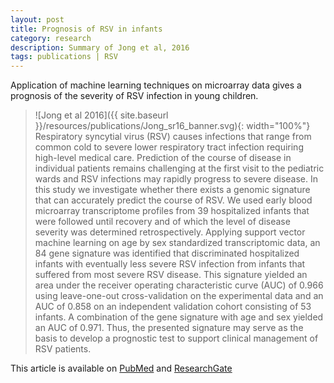 ```yaml
---
layout: post
title: Prognosis of RSV in infants
category: research
description: Summary of Jong et al, 2016
tags: publications | RSV
---
```


Application of machine learning techniques on microarray data gives a prognosis of the severity of RSV infection in young children.

> ![Jong et al 2016]({{ site.baseurl }}/resources/publications/Jong_sr16_banner.svg){: width="100%"}
Respiratory syncytial virus (RSV) causes infections that range from common cold to severe lower respiratory tract infection requiring high-level medical care. Prediction of the course of disease in individual patients remains challenging at the first visit to the pediatric wards and RSV infections may rapidly progress to severe disease. In this study we investigate whether there exists a genomic signature that can accurately predict the course of RSV. We used early blood microarray transcriptome profiles from 39 hospitalized infants that were followed until recovery and of which the level of disease severity was determined retrospectively. Applying support vector machine learning on age by sex standardized transcriptomic data, an 84 gene signature was identified that discriminated hospitalized infants with eventually less severe RSV infection from infants that suffered from most severe RSV disease. This signature yielded an area under the receiver operating characteristic curve (AUC) of 0.966 using leave-one-out cross-validation on the experimental data and an AUC of 0.858 on an independent validation cohort consisting of 53 infants. A combination of the gene signature with age and sex yielded an AUC of 0.971. Thus, the presented signature may serve as the basis to develop a prognostic test to support clinical management of RSV patients.

<!--more-->
This article is available on [PubMed](http://www.ncbi.nlm.nih.gov/pubmed/27833115) and  [ResearchGate](https://www.researchgate.net/publication/309955998_Transcriptome_assists_prognosis_of_disease_severity_in_respiratory_syncytial_virus_infected_infants)
